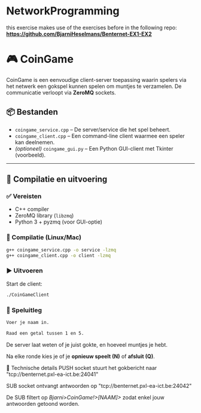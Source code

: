 # NetworkProgramming
this exercise makes use of the exercises before in the following repo: **https://github.com/BjarniHeselmans/Benternet-EX1-EX2**

# 🎮 CoinGame

CoinGame is een eenvoudige client-server toepassing waarin spelers via het netwerk een gokspel kunnen spelen om muntjes te verzamelen. De communicatie verloopt via **ZeroMQ** sockets.

## 📦 Bestanden

- `coingame_service.cpp` – De server/service die het spel beheert.
- `coingame_client.cpp` – Een command-line client waarmee een speler kan deelnemen.
- *(optioneel)* `coingame_gui.py` – Een Python GUI-client met Tkinter (voorbeeld).

---

## 🔧 Compilatie en uitvoering

### ✅ Vereisten
- C++ compiler
- ZeroMQ library (`libzmq`)
- Python 3 + pyzmq (voor GUI-optie)

### 🔨 Compilatie (Linux/Mac)
```bash
g++ coingame_service.cpp -o service -lzmq
g++ coingame_client.cpp -o client -lzmq
```

### ▶️ Uitvoeren
Start de client:

```bash
./CoinGameClient
```

### 🎲 Speluitleg
```bash
Voer je naam in.

Raad een getal tussen 1 en 5.
```
De server laat weten of je juist gokte, en hoeveel muntjes je hebt.

Na elke ronde kies je of je **opnieuw speelt (N)** of **afsluit (Q)**.

📡 Technische details
PUSH socket stuurt het gokbericht naar "tcp://benternet.pxl-ea-ict.be:24041"

SUB socket ontvangt antwoorden op "tcp://benternet.pxl-ea-ict.be:24042"

De SUB filtert op *Bjarni>CoinGame!>[NAAM]>* zodat enkel jouw antwoorden getoond worden.
